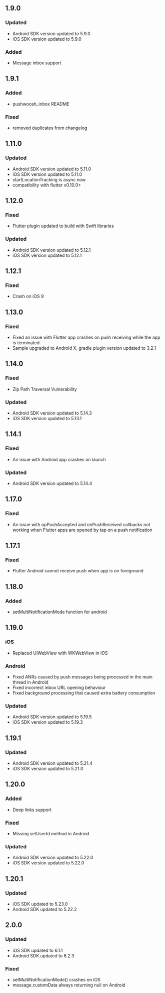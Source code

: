
## 1.9.0
### Updated
* Android SDK version updated to 5.9.0
* iOS SDK version updated to 5.9.0

### Added
* Message inbox support
 
## 1.9.1
### Added
* pushwoosh_inbox README

### Fixed
* removed duplicates from changelog
 
## 1.11.0
### Updated
* Android SDK version updated to 5.11.0
* iOS SDK version updated to 5.11.0
* startLocationTracking is async now
* compatibility with flutter v0.10.0+
 
## 1.12.0
### Fixed
* Flutter plugin updated to build with Swift libraries 

### Updated
* Android SDK version updated to 5.12.1
* iOS SDK version updated to 5.12.1
 
## 1.12.1
### Fixed
* Crash on iOS 9
 
## 1.13.0
### Fixed
* Fixed an issue with Flutter app crashes on push receiving while the app is terminated
* Sample upgraded to Android X, gradle plugin version updated to 3.2.1
 
## 1.14.0
### Fixed
* Zip Path Traversal Vulnerability

### Updated
* Android SDK version updated to 5.14.3
* iOS SDK version updated to 5.13.1
 
## 1.14.1
### Fixed
* An issue with Android app crashes on launch

### Updated
* Android SDK version updated to 5.14.4
 
## 1.17.0
### Fixed
* An issue with opPushAccepted and onPushReceived callbacks not working when Flutter apps are opened by tap on a push notification
 
## 1.17.1
### Fixed
* Flutter Android cannot receive push when app is on foreground
 
## 1.18.0
### Added
* setMultiNotificationMode function for android
 
## 1.19.0
### iOS
* Replaced UIWebView with WKWebView in iOS

### Android
* Fixed ANRs caused by push messages being processed in the main thread in Android
* Fixed incorrect inbox URL opening behaviour
* Fixed background processing that caused extra battery consumption

### Updated
* Android SDK version updated to 5.19.5
* iOS SDK version updated to 5.19.3
 
## 1.19.1
### Updated
* Android SDK version updated to 5.21.4
* iOS SDK version updated to 5.21.0
 
## 1.20.0
### Added
* Deep links support 

### Fixed
* Missing setUserId method in Android

### Updated
* Android SDK version updated to 5.22.0
* iOS SDK version updated to 5.22.0
 
## 1.20.1
### Updated
* iOS SDK updated to 5.23.0
* Android SDK updated to 5.22.2
 
## 2.0.0
### Updated
* iOS SDK updated to 6.1.1
* Android SDK updated to 6.2.3
### Fixed
* setMultiNotificationMode() crashes on iOS
* message.customData always returning null on Android
 
